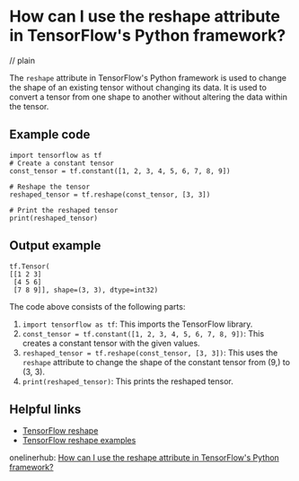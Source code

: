 # How can I use the reshape attribute in TensorFlow's Python framework?
// plain

The `reshape` attribute in TensorFlow's Python framework is used to change the shape of an existing tensor without changing its data. It is used to convert a tensor from one shape to another without altering the data within the tensor.

## Example code

```
import tensorflow as tf
# Create a constant tensor
const_tensor = tf.constant([1, 2, 3, 4, 5, 6, 7, 8, 9])

# Reshape the tensor
reshaped_tensor = tf.reshape(const_tensor, [3, 3])

# Print the reshaped tensor
print(reshaped_tensor)
```

## Output example

```
tf.Tensor(
[[1 2 3]
 [4 5 6]
 [7 8 9]], shape=(3, 3), dtype=int32)
```

The code above consists of the following parts:

1. `import tensorflow as tf`: This imports the TensorFlow library.
2. `const_tensor = tf.constant([1, 2, 3, 4, 5, 6, 7, 8, 9])`: This creates a constant tensor with the given values.
3. `reshaped_tensor = tf.reshape(const_tensor, [3, 3])`: This uses the `reshape` attribute to change the shape of the constant tensor from (9,) to (3, 3).
4. `print(reshaped_tensor)`: This prints the reshaped tensor.

## Helpful links

- [TensorFlow reshape](https://www.tensorflow.org/api_docs/python/tf/reshape)
- [TensorFlow reshape examples](https://www.tensorflow.org/api_guides/python/array_ops#reshaping_tensors)

onelinerhub: [How can I use the reshape attribute in TensorFlow's Python framework?](https://onelinerhub.com/python-tensorflow/how-can-i-use-the-reshape-attribute-in-tensorflow-s-python-framework)